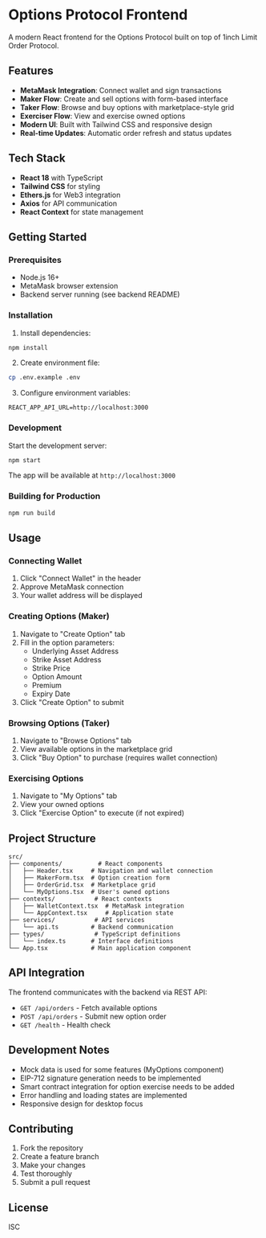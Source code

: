 # Options Protocol Frontend

A modern React frontend for the Options Protocol built on top of 1inch Limit Order Protocol.

## Features

- **MetaMask Integration**: Connect wallet and sign transactions
- **Maker Flow**: Create and sell options with form-based interface
- **Taker Flow**: Browse and buy options with marketplace-style grid
- **Exerciser Flow**: View and exercise owned options
- **Modern UI**: Built with Tailwind CSS and responsive design
- **Real-time Updates**: Automatic order refresh and status updates

## Tech Stack

- **React 18** with TypeScript
- **Tailwind CSS** for styling
- **Ethers.js** for Web3 integration
- **Axios** for API communication
- **React Context** for state management

## Getting Started

### Prerequisites

- Node.js 16+ 
- MetaMask browser extension
- Backend server running (see backend README)

### Installation

1. Install dependencies:
```bash
npm install
```

2. Create environment file:
```bash
cp .env.example .env
```

3. Configure environment variables:
```env
REACT_APP_API_URL=http://localhost:3000
```

### Development

Start the development server:
```bash
npm start
```

The app will be available at `http://localhost:3000`

### Building for Production

```bash
npm run build
```

## Usage

### Connecting Wallet

1. Click "Connect Wallet" in the header
2. Approve MetaMask connection
3. Your wallet address will be displayed

### Creating Options (Maker)

1. Navigate to "Create Option" tab
2. Fill in the option parameters:
   - Underlying Asset Address
   - Strike Asset Address  
   - Strike Price
   - Option Amount
   - Premium
   - Expiry Date
3. Click "Create Option" to submit

### Browsing Options (Taker)

1. Navigate to "Browse Options" tab
2. View available options in the marketplace grid
3. Click "Buy Option" to purchase (requires wallet connection)

### Exercising Options

1. Navigate to "My Options" tab
2. View your owned options
3. Click "Exercise Option" to execute (if not expired)

## Project Structure

```
src/
├── components/          # React components
│   ├── Header.tsx     # Navigation and wallet connection
│   ├── MakerForm.tsx  # Option creation form
│   ├── OrderGrid.tsx  # Marketplace grid
│   └── MyOptions.tsx  # User's owned options
├── contexts/           # React contexts
│   ├── WalletContext.tsx  # MetaMask integration
│   └── AppContext.tsx     # Application state
├── services/           # API services
│   └── api.ts         # Backend communication
├── types/              # TypeScript definitions
│   └── index.ts       # Interface definitions
└── App.tsx            # Main application component
```

## API Integration

The frontend communicates with the backend via REST API:

- `GET /api/orders` - Fetch available options
- `POST /api/orders` - Submit new option order
- `GET /health` - Health check

## Development Notes

- Mock data is used for some features (MyOptions component)
- EIP-712 signature generation needs to be implemented
- Smart contract integration for option exercise needs to be added
- Error handling and loading states are implemented
- Responsive design for desktop focus

## Contributing

1. Fork the repository
2. Create a feature branch
3. Make your changes
4. Test thoroughly
5. Submit a pull request

## License

ISC
